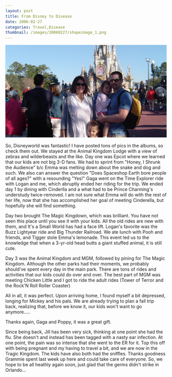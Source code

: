 ```yaml
---
layout: post
title: From Disney to Disease 
date: 2006-02-27
categories: Travel,Disease
thumbnail: /images/20060227/shapeimage_1.png
---
```

![Disney](/images/20060227/shapeimage_1.png)

So, Disneyworld was fantastic!  I have posted tons of pics in the albums, so check them out.  We stayed at the Animal Kingdom Lodge with a view of zebras and wilderbeasts and the like.  Day one was Epcot  where we learned that our kids are not big 3-D fans.  We had to sprint from "Honey, I Shrunk the Audience" b/c Emma was melting down about the snake and dog and such.  We also can answer the question "Does Spaceshop Earth bore people of all ages?" with a resounding "Yes!"  Gaga went on the Time Explorer ride with Logan and me, which abruptly ended her riding for the trip.  We ended day 1 by dining with Cinderlla  and a what had to be Prince Charming's understudy twice-removed.  I am not sure what Emma will do with the rest of her life, now that she has accomplished her goal of meeting Cinderella, but hopefully she will find something. 

Day two brought The Magic Kingdown, which was brilliant.  You have not seen this place until you see it with your kids.  All the old rides are new with them, and It's a Small World has had a face lift.  Logan's favorite was the Buzz Lightyear ride and Big Thunder Railroad.  We ate lunch with Pooh and friends, and Tigger stole Emma's lemonade.  This event led us to the knowledge that when a 3-yr-old head butts a giant stuffed animal, it is still cute.

Day 3 was the Animal Kingdom and MGM, followed by pining for The Magic Kingdom.  Although the other parks had their moments, we probably should've spent every day in the main park.  There are tons of rides and activities that our kids could do over and over.  The best part of MGM was meeting Chicken Little and I got to ride the adult rides (Tower of Terror and the Rock'N Roll Roller Coaster) 

All in all, it was perfect.  Upon arriving home, I found myself a bit depressed, longing for Mickey and his pals.  We are already trying to plan a fall trip back, realizing that, before we know it, our kids won't want to go anymore.....

Thanks again, Gaga and Poppy, it was a great gift.

Since being back, Jill has been very sick, thinking at one point she had the flu.  She doesn't and instead has been tagged with a nasty ear infection.  At one point, the pain was so intense that she went to the ER for it.  Top this off with being pregnant and my having to travel a bit, and we are now in the Tragic Kingdom.  The kids have also both had the sniffles.  Thanks goodness Grammie spent last week up here and could take care of everyone.  So, we hope to be all heathly again soon, just glad that the germs didn't strike in Orlando...
